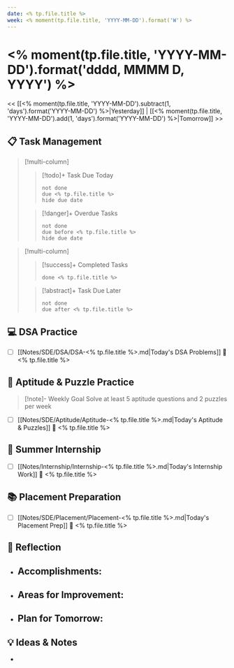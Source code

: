 ```yaml
---
date: <% tp.file.title %>
week: <% moment(tp.file.title, 'YYYY-MM-DD').format('W') %>
---
```


# <% moment(tp.file.title, 'YYYY-MM-DD').format('dddd, MMMM D, YYYY') %>

<< [[<% moment(tp.file.title, 'YYYY-MM-DD').subtract(1, 'days').format('YYYY-MM-DD') %>|Yesterday]] | [[<% moment(tp.file.title, 'YYYY-MM-DD').add(1, 'days').format('YYYY-MM-DD') %>|Tomorrow]] >>

## 📋 Task Management

> [!multi-column]
> 
> > [!todo]+ Task Due Today
> > ```tasks
> > not done
> > due <% tp.file.title %>
> > hide due date
> > ```
> 
> > [!danger]+ Overdue Tasks
> > ```tasks
> > not done
> > due before <% tp.file.title %>
> > hide due date
> > ```

> [!multi-column]
> 
> > [!success]+ Completed Tasks
> > ```tasks
> > done <% tp.file.title %>
> > ```
> 
> > [!abstract]+ Task Due Later
> > ```tasks
> > not done
> > due after <% tp.file.title %>
> > ```

## 💻 DSA Practice
- [ ] [[Notes/SDE/DSA/DSA-<% tp.file.title %>.md|Today's DSA Problems]] 📅 <% tp.file.title %>

## 🧩 Aptitude & Puzzle Practice
> [!note]- Weekly Goal
> Solve at least 5 aptitude questions and 2 puzzles per week

- [ ] [[Notes/SDE/Aptitude/Aptitude-<% tp.file.title %>.md|Today's Aptitude & Puzzles]] 📅 <% tp.file.title %>

## 🏢 Summer Internship
- [ ] [[Notes/Internship/Internship-<% tp.file.title %>.md|Today's Internship Work]] 📅 <% tp.file.title %>

## 📚 Placement Preparation
- [ ] [[Notes/SDE/Placement/Placement-<% tp.file.title %>.md|Today's Placement Prep]] 📅 <% tp.file.title %>

## 📝 Reflection
- **Accomplishments:**
	- 

- **Areas for Improvement:**
	- 

- **Plan for Tomorrow:**
	- 

## 💡 Ideas & Notes
- 
